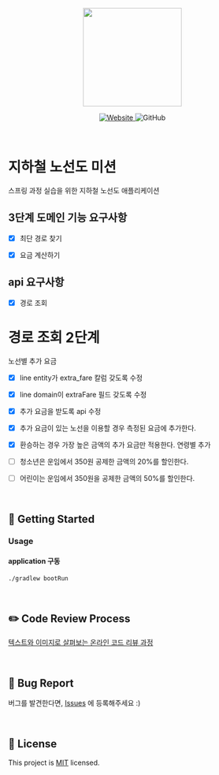 <p align="center">
    <img width="200px;" src="https://raw.githubusercontent.com/woowacourse/atdd-subway-admin-frontend/master/images/main_logo.png"/>
</p>
<p align="center">
  <a href="https://techcourse.woowahan.com/c/Dr6fhku7" alt="woowacourse subway">
    <img alt="Website" src="https://img.shields.io/website?url=https%3A%2F%2Fedu.nextstep.camp%2Fc%2FR89PYi5H">
  </a>
  <img alt="GitHub" src="https://img.shields.io/github/license/woowacourse/atdd-subway-map">
</p>

<br>

# 지하철 노선도 미션
스프링 과정 실습을 위한 지하철 노선도 애플리케이션  

## 3단계 도메인 기능 요구사항  
- [x] 최단 경로 찾기
- [x] 요금 계산하기


## api 요구사항  
- [x] 경로 조회



# 경로 조회 2단계
노선별 추가 요금
- [x] line entity가 extra_fare 칼럼 갖도록 수정
- [x] line domain이 extraFare 필드 갖도록 수정
- [x] 추가 요금을 받도록 api 수정
- [x] 추가 요금이 있는 노선을 이용할 경우 측정된 요금에 추가한다.
- [x] 환승하는 경우 가장 높은 금액의 추가 요금만 적용한다.
연령별 추가 
- [ ] 청소년은 운임에서 350원 공제한 금액의 20%를 할인한다.
- [ ] 어린이는 운임에서 350원을 공제한 금액의 50%를 할인한다.


<br>

## 🚀 Getting Started
### Usage
#### application 구동
```
./gradlew bootRun
```
<br>

## ✏️ Code Review Process
[텍스트와 이미지로 살펴보는 온라인 코드 리뷰 과정](https://github.com/next-step/nextstep-docs/tree/master/codereview)

<br>

## 🐞 Bug Report

버그를 발견한다면, [Issues](https://github.com/woowacourse/atdd-subway-map/issues) 에 등록해주세요 :)

<br>

## 📝 License

This project is [MIT](https://github.com/woowacourse/atdd-subway-map/blob/master/LICENSE) licensed.
